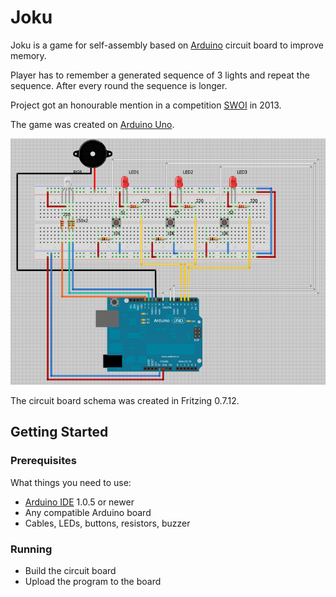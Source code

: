 # Joku

Joku is a game for self-assembly based on [Arduino](https://www.arduino.cc) circuit board to improve memory.

Player has to remember a generated sequence of 3 lights and repeat the sequence. After every round the sequence is longer.

Project got an honourable mention in a competition [SWOI](http://e-swoi.pl) in 2013.

The game was created on [Arduino Uno](https://store.arduino.cc/arduino-uno-rev3).

![Joku](https://github.com/zperkowski/Joku/blob/master/ScreenSketch.PNG "Joku")

The circuit board schema was created in Fritzing 0.7.12.

## Getting Started

### Prerequisites

What things you need to use:

- [Arduino IDE](https://www.arduino.cc/en/Main/Software) 1.0.5 or newer
- Any compatible Arduino board
- Cables, LEDs, buttons, resistors, buzzer

### Running

- Build the circuit board
- Upload the program to the board

